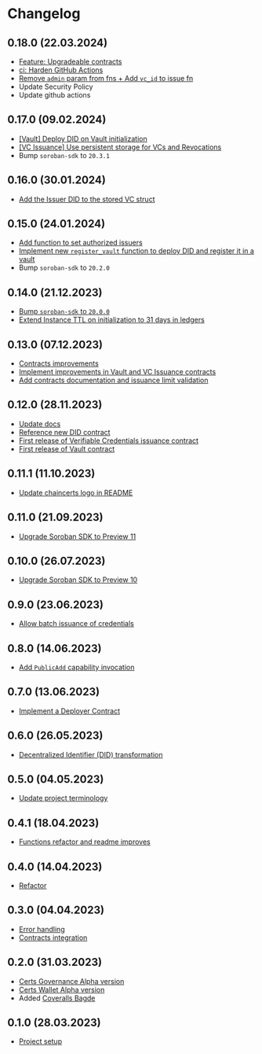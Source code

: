 # Changelog

## 0.18.0 (22.03.2024)
- [Feature: Upgradeable contracts](https://github.com/kommitters/chaincerts-smart-contracts/pull/184)
- [ci: Harden GitHub Actions](https://github.com/kommitters/chaincerts-smart-contracts/pull/185)
- [Remove `admin` param from fns + Add `vc_id` to issue fn](https://github.com/kommitters/chaincerts-smart-contracts/pull/187)
- Update Security Policy
- Update github actions

## 0.17.0 (09.02.2024)
- [[Vault] Deploy DID on Vault initialization](https://github.com/kommitters/chaincerts-smart-contracts/issues/178)
- [[VC Issuance] Use persistent storage for VCs and Revocations](https://github.com/kommitters/chaincerts-smart-contracts/issues/179)
- Bump `soroban-sdk` to `20.3.1`

## 0.16.0 (30.01.2024)
- [Add the Issuer DID to the stored VC struct](https://github.com/kommitters/chaincerts-smart-contracts/issues/173)

## 0.15.0 (24.01.2024)
- [Add function to set authorized issuers](https://github.com/kommitters/chaincerts-smart-contracts/issues/167)
- [Implement new `register_vault` function to deploy DID and register it in a vault](https://github.com/kommitters/chaincerts-smart-contracts/issues/168)
- Bump `soroban-sdk` to `20.2.0`

## 0.14.0 (21.12.2023)
- [Bump `soroban-sdk` to `20.0.0`](https://github.com/kommitters/chaincerts-smart-contracts/issues/160)
- [Extend Instance TTL on initialization to 31 days in ledgers](https://github.com/kommitters/chaincerts-smart-contracts/pull/163)

## 0.13.0 (07.12.2023)

- [Contracts improvements](https://github.com/kommitters/chaincerts-smart-contracts/pull/155)
- [Implement improvements in Vault and VC Issuance contracts](https://github.com/kommitters/chaincerts-smart-contracts/pull/156)
- [Add contracts documentation and issuance limit validation](https://github.com/kommitters/chaincerts-smart-contracts/pull/154)

## 0.12.0 (28.11.2023)

- [Update docs](https://github.com/kommitters/chaincerts-smart-contracts/pull/148)
- [Reference new DID contract](https://github.com/kommitters/chaincerts-smart-contracts/pull/150)
- [First release of Verifiable Credentials issuance contract](https://github.com/kommitters/chaincerts-smart-contracts/issues/144)
- [First release of Vault contract](https://github.com/kommitters/chaincerts-smart-contracts/issues/133)

## 0.11.1 (11.10.2023)

- [Update chaincerts logo in README](https://github.com/kommitters/chaincerts-smart-contracts/pull/130)

## 0.11.0 (21.09.2023)

- [Upgrade Soroban SDK to Preview 11](https://github.com/kommitters/chaincerts-smart-contracts/issues/123)

## 0.10.0 (26.07.2023)

- [Upgrade Soroban SDK to Preview 10](https://github.com/kommitters/chaincerts-smart-contracts/issues/119)

## 0.9.0 (23.06.2023)

- [Allow batch issuance of credentials](https://github.com/kommitters/chaincerts-smart-contracts/issues/113)

## 0.8.0 (14.06.2023)

- [Add `PublicAdd` capability invocation](https://github.com/kommitters/chaincerts-smart-contracts/issues/110)

## 0.7.0 (13.06.2023)

- [Implement a Deployer Contract](https://github.com/kommitters/chaincerts-smart-contracts/issues/106)

## 0.6.0 (26.05.2023)

- [Decentralized Identifier (DID) transformation](https://github.com/kommitters/chaincerts-smart-contracts/milestone/5)

## 0.5.0 (04.05.2023)

- [Update project terminology](https://github.com/kommitters/chaincerts-smart-contracts/issues/74)

## 0.4.1 (18.04.2023)

- [Functions refactor and readme improves](https://github.com/kommitters/chaincerts_governance/issues/70)

## 0.4.0 (14.04.2023)

- [Refactor](https://github.com/kommitters/chaincerts_governance/milestone/4)

## 0.3.0 (04.04.2023)

- [Error handling](https://github.com/kommitters/chaincerts_governance/milestone/3)
- [Contracts integration](https://github.com/kommitters/chaincerts_governance/issues/51)

## 0.2.0 (31.03.2023)

- [Certs Governance Alpha version](https://github.com/kommitters/chaincerts_governance/milestone/1)
- [Certs Wallet Alpha version](https://github.com/kommitters/chaincerts_governance/milestone/2)
- Added [Coveralls Bagde](https://github.com/kommitters/chaincerts_governance/issues/25)

## 0.1.0 (28.03.2023)

- [Project setup](https://github.com/kommitters/chaincerts_governance/issues/17)
